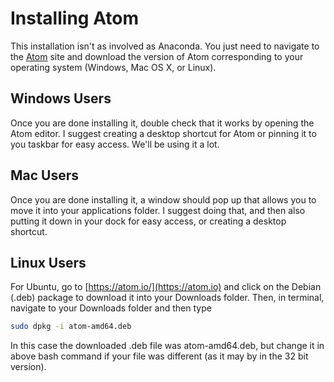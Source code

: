 # Installing Atom

This installation isn't as involved as Anaconda. You just need to navigate
to the [Atom](https://atom.io/docs/v0.191.0/getting-started-installing-atom) site and download the version of Atom corresponding to your operating system (Windows, Mac OS X, or Linux).

## Windows Users

Once you are done installing it, double check that it works by opening the 
Atom editor. I suggest creating a desktop shortcut for Atom or pinning
it to you taskbar for easy access. We'll be using it a lot. 

## Mac Users

Once you are done installing it, a window should pop up that allows you to 
move it into your applications folder. I suggest doing that, and then 
also putting it down in your dock for easy access, or creating a desktop 
shortcut.

## Linux Users
For Ubuntu, go to [https://atom.io/](https://atom.io) and click on the Debian (.deb)
package to download it into your Downloads folder.  Then, in terminal, navigate to
your Downloads folder and then type

```bash
sudo dpkg -i atom-amd64.deb
```
In this case the downloaded .deb file was atom-amd64.deb, but change it in above bash
command if your file was different (as it may by in the 32 bit version).
